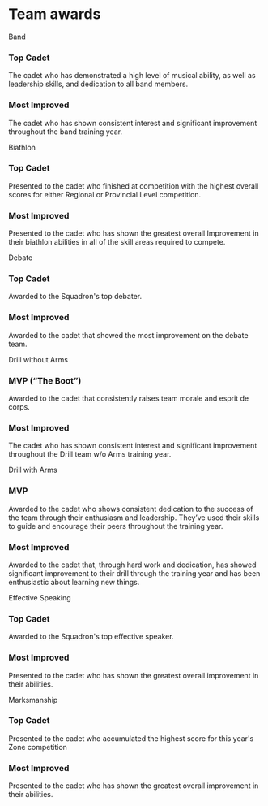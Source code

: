# Team awards

Band


### Top Cadet&#xD;

The cadet who has demonstrated a high level of musical ability, as well as leadership skills, and dedication to all band members.

### Most Improved &#xD;

The cadet who has shown consistent interest and significant improvement throughout the band training year.

Biathlon


### Top Cadet

Presented to the cadet who finished at competition with the highest overall scores for either Regional or Provincial Level competition.

### Most Improved&#xD;

Presented to the cadet who has shown the greatest overall Improvement in their biathlon abilities in all of the skill areas required to compete.

Debate


### Top Cadet&#xD;

Awarded to the Squadron's top debater.

### Most Improved

Awarded to the cadet that showed the most improvement on the debate team.

Drill without Arms


### MVP (“The Boot”)&#xD;

Awarded to the cadet that consistently raises team morale and esprit de corps.

### Most Improved&#xD;

The cadet who has shown consistent interest and significant improvement throughout the Drill team w/o Arms training year.

Drill with Arms


### MVP&#xD;

Awarded to the cadet who shows consistent dedication to the success of the team through their enthusiasm and leadership. They’ve used their skills to guide and encourage their peers throughout the training year.

### Most Improved&#xD;

Awarded to the cadet that, through hard work and dedication, has showed significant improvement to their drill through the training year and has been enthusiastic about learning new things.

Effective Speaking


### Top Cadet&#xD;

Awarded to the Squadron's top effective speaker.

### Most Improved&#xD;

Presented to the cadet who has shown the greatest overall improvement in their abilities.

Marksmanship


### Top Cadet&#xD;

Presented to the cadet who accumulated the highest score for this year's Zone competition

### Most Improved&#xD;

Presented to the cadet who has shown the greatest overall improvement in their abilities.
